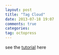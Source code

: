 ```yaml
---
layout: post
title: "Tag Cloud"
date: 2013-07-18 19:07
comments: true
categories: 
tag: octopress
---
```


see the [tutorial](http://codemacro.com/2012/07/18/add-tag-to-octopress/) here
